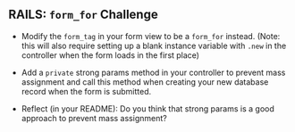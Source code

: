 ## RAILS: `form_for` Challenge

* Modify the `form_tag` in your form view to be a `form_for` instead. (Note: this will also require setting up a blank instance variable with `.new` in the controller when the form loads in the first place)

* Add a `private` strong params method in your controller to prevent mass assignment and call this method when creating your new database record when the form is submitted.

* Reflect (in your README): Do you think that strong params is a good approach to prevent mass assignment?
